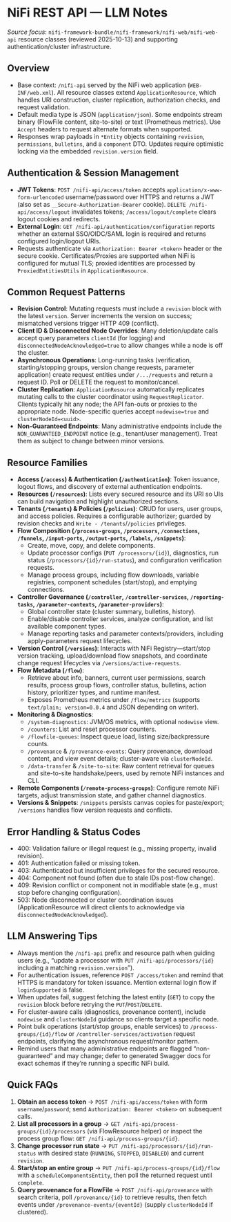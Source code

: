 # NiFi REST API — LLM Notes

*Source focus*: `nifi-framework-bundle/nifi-framework/nifi-web/nifi-web-api` resource classes (reviewed 2025-10-13) and supporting authentication/cluster infrastructure.

## Overview
- Base context: `/nifi-api` served by the NiFi web application (`WEB-INF/web.xml`). All resource classes extend `ApplicationResource`, which handles URI construction, cluster replication, authorization checks, and request validation.
- Default media type is JSON (`application/json`). Some endpoints stream binary (FlowFile content, site-to-site) or text (Prometheus metrics). Use `Accept` headers to request alternate formats when supported.
- Responses wrap payloads in `*Entity` objects containing `revision`, `permissions`, `bulletins`, and a `component` DTO. Updates require optimistic locking via the embedded `revision.version` field.

## Authentication & Session Management
- **JWT Tokens**: `POST /nifi-api/access/token` accepts `application/x-www-form-urlencoded` username/password over HTTPS and returns a JWT (also set as `__Secure-Authorization-Bearer` cookie). `DELETE /nifi-api/access/logout` invalidates tokens; `/access/logout/complete` clears logout cookies and redirects.
- **External Login**: `GET /nifi-api/authentication/configuration` reports whether an external SSO/OIDC/SAML login is required and returns configured login/logout URIs.
- Requests authenticate via `Authorization: Bearer <token>` header or the secure cookie. Certificates/Proxies are supported when NiFi is configured for mutual TLS; proxied identities are processed by `ProxiedEntitiesUtils` in `ApplicationResource`.

## Common Request Patterns
- **Revision Control**: Mutating requests must include a `revision` block with the latest `version`. Server increments the version on success; mismatched versions trigger HTTP 409 (conflict).
- **Client ID & Disconnected Node Overrides**: Many deletion/update calls accept query parameters `clientId` (for logging) and `disconnectedNodeAcknowledged=true` to allow changes while a node is off the cluster.
- **Asynchronous Operations**: Long-running tasks (verification, starting/stopping groups, version change requests, parameter application) create request entities under `/.../requests` and return a request ID. Poll or DELETE the request to monitor/cancel.
- **Cluster Replication**: `ApplicationResource` automatically replicates mutating calls to the cluster coordinator using `RequestReplicator`. Clients typically hit any node; the API fan-outs or proxies to the appropriate node. Node-specific queries accept `nodewise=true` and `clusterNodeId=<uuid>`.
- **Non-Guaranteed Endpoints**: Many administrative endpoints include the `NON_GUARANTEED_ENDPOINT` notice (e.g., tenant/user management). Treat them as subject to change between minor versions.

## Resource Families
- **Access (`/access`) & Authentication (`/authentication`)**: Token issuance, logout flows, and discovery of external authentication endpoints.
- **Resources (`/resources`)**: Lists every secured resource and its URI so UIs can build navigation and highlight unauthorized sections.
- **Tenants (`/tenants`) & Policies (`/policies`)**: CRUD for users, user groups, and access policies. Requires a configurable authorizer; guarded by revision checks and `Write - /tenants`/`/policies` privileges.
- **Flow Composition (`/process-groups`, `/processors`, `/connections`, `/funnels`, `/input-ports`, `/output-ports`, `/labels`, `/snippets`)**:
  - Create, move, copy, and delete components.
  - Update processor configs (`PUT /processors/{id}`), diagnostics, run status (`/processors/{id}/run-status`), and configuration verification requests.
  - Manage process groups, including flow downloads, variable registries, component schedules (start/stop), and emptying connections.
- **Controller Governance (`/controller`, `/controller-services`, `/reporting-tasks`, `/parameter-contexts`, `/parameter-providers`)**:
  - Global controller state (cluster summary, bulletins, history).
  - Enable/disable controller services, analyze configuration, and list available component types.
  - Manage reporting tasks and parameter contexts/providers, including apply-parameters request lifecycles.
- **Version Control (`/versions`)**: Interacts with NiFi Registry—start/stop version tracking, upload/download flow snapshots, and coordinate change request lifecycles via `/versions/active-requests`.
- **Flow Metadata (`/flow`)**:
  - Retrieve about info, banners, current user permissions, search results, process group flows, controller status, bulletins, action history, prioritizer types, and runtime manifest.
  - Exposes Prometheus metrics under `/flow/metrics` (supports `text/plain; version=0.0.4` and JSON depending on writer).
- **Monitoring & Diagnostics**:
  - `/system-diagnostics`: JVM/OS metrics, with optional `nodewise` view.
  - `/counters`: List and reset processor counters.
  - `/flowfile-queues`: Inspect queue load, listing size/backpressure counts.
  - `/provenance` & `/provenance-events`: Query provenance, download content, and view event details; cluster-aware via `clusterNodeId`.
  - `/data-transfer` & `/site-to-site`: Raw content retrieval for queues and site-to-site handshake/peers, used by remote NiFi instances and CLI.
- **Remote Components (`/remote-process-groups`)**: Configure remote NiFi targets, adjust transmission state, and gather channel diagnostics.
- **Versions & Snippets**: `/snippets` persists canvas copies for paste/export; `/versions` handles flow version requests and conflicts.

## Error Handling & Status Codes
- 400: Validation failure or illegal request (e.g., missing property, invalid revision).
- 401: Authentication failed or missing token.
- 403: Authenticated but insufficient privileges for the secured resource.
- 404: Component not found (often due to stale IDs post-flow change).
- 409: Revision conflict or component not in modifiable state (e.g., must stop before changing configuration).
- 503: Node disconnected or cluster coordination issues (ApplicationResource will direct clients to acknowledge via `disconnectedNodeAcknowledged`).

## LLM Answering Tips
- Always mention the `/nifi-api` prefix and resource path when guiding users (e.g., “update a processor with `PUT /nifi-api/processors/{id}` including a matching `revision.version`”).
- For authentication issues, reference `POST /access/token` and remind that HTTPS is mandatory for token issuance. Mention external login flow if `loginSupported` is false.
- When updates fail, suggest fetching the latest entity (`GET`) to copy the `revision` block before retrying the `PUT`/`POST`/`DELETE`.
- For cluster-aware calls (diagnostics, provenance content), include `nodewise` and `clusterNodeId` guidance so clients target a specific node.
- Point bulk operations (start/stop groups, enable services) to `/process-groups/{id}/flow` or `/controller-services/activation` request endpoints, clarifying the asynchronous request/monitor pattern.
- Remind users that many administrative endpoints are flagged “non-guaranteed” and may change; defer to generated Swagger docs for exact schemas if they’re running a specific NiFi build.

## Quick FAQs
1. **Obtain an access token** → `POST /nifi-api/access/token` with form `username`/`password`; send `Authorization: Bearer <token>` on subsequent calls.
2. **List all processors in a group** → `GET /nifi-api/process-groups/{id}/processors` (via FlowResource helper) or inspect the process group flow: `GET /nifi-api/process-groups/{id}`.
3. **Change processor run state** → `PUT /nifi-api/processors/{id}/run-status` with desired state (`RUNNING`, `STOPPED`, `DISABLED`) and current `revision`.
4. **Start/stop an entire group** → `PUT /nifi-api/process-groups/{id}/flow` with a `scheduleComponentsEntity`, then poll the returned request until `complete`.
5. **Query provenance for a FlowFile** → `POST /nifi-api/provenance` with search criteria, poll `/provenance/{id}` to retrieve results, then fetch events under `/provenance-events/{eventId}` (supply `clusterNodeId` if clustered).
